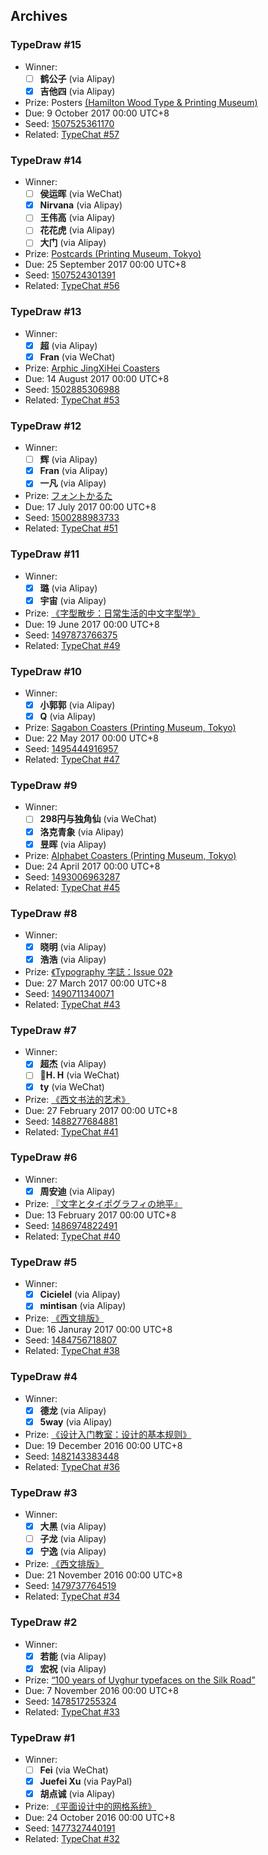 ## Archives

### TypeDraw #15

- Winner:
	- [ ] **鹤公子** (via Alipay)
	- [x] **吉他四** (via Alipay)
- Prize: Posters [(Hamilton Wood Type & Printing Museum)](http://thetype.b0.upaiyun.com/typechat/assets/typechat056/postcards.jpg)
- Due: 9 October 2017 00:00 UTC+8
- Seed: [1507525361170](http://typedraw.laerhsif.com/archive/typedraw-15/#1507525361170)
- Related: [TypeChat #57](https://www.typeisbeautiful.com/2017/10/13516/)

### TypeDraw #14

- Winner:
	- [ ] **侯运晖** (via WeChat)
	- [x] **Nirvana** (via Alipay)
	- [ ] **王伟高** (via Alipay)
	- [ ] **花花虎** (via Alipay)
	- [ ] **大门** (via Alipay)
- Prize: [Postcards (Printing Museum, Tokyo)](http://thetype.b0.upaiyun.com/typechat/assets/typechat056/postcards.jpg)
- Due: 25 September 2017 00:00 UTC+8
- Seed: [1507524301391](http://typedraw.laerhsif.com/archive/typedraw-14/#1507524301391)
- Related: [TypeChat #56](https://www.typeisbeautiful.com/2017/09/13460/)

### TypeDraw #13

- Winner:
	- [x] **超** (via Alipay)
	- [x] **Fran** (via WeChat)
- Prize: [Arphic JingXiHei Coasters](https://thetype.b0.upaiyun.com/typechat/assets/typechat053/arphic-jingxihei-souvenir.jpg)
- Due: 14 August 2017 00:00 UTC+8
- Seed: [1502885306988](http://typedraw.laerhsif.com/archive/typedraw-13/#1502885306988)
- Related: [TypeChat #53](https://www.typeisbeautiful.com/2017/08/13103/)

### TypeDraw #12

- Winner:
	- [ ] **辉** (via Alipay)
	- [x] **Fran** (via Alipay)
	- [x] **一凡** (via Alipay)
- Prize: [フォントかるた](https://www.fontkaruta.com/)
- Due: 17 July 2017 00:00 UTC+8
- Seed: [1500288983733](http://typedraw.laerhsif.com/archive/typedraw-12/#1500288983733)
- Related: [TypeChat #51](https://www.typeisbeautiful.com/2017/07/12950/)

### TypeDraw #11

- Winner:
	- [x] **璐** (via Alipay)
	- [x] **宇宙** (via Alipay)
- Prize: [《字型散步：日常生活的中文字型学》](http://www.books.com.tw/products/0010654376)
- Due: 19 June 2017 00:00 UTC+8
- Seed: [1497873766375](http://typedraw.laerhsif.com/archive/typedraw-11/#1497873766375)
- Related: [TypeChat #49](https://www.typeisbeautiful.com/2017/06/12466/)

### TypeDraw #10

- Winner:
	- [x] **小郭郭** (via Alipay)
	- [x] **Q** (via Alipay)
- Prize: [Sagabon Coasters (Printing Museum, Tokyo)](http://thetype.b0.upaiyun.com/typechat/assets/typechat047/sagabon-coasters.jpg)
- Due: 22 May 2017 00:00 UTC+8
- Seed: [1495444916957](http://typedraw.laerhsif.com/archive/typedraw-10/#1495444916957)
- Related: [TypeChat #47](http://www.typeisbeautiful.com/2017/05/12298/)

### TypeDraw #9

- Winner:
	- [ ] **298円与独角仙** (via WeChat)
	- [x] **洛克青象** (via Alipay)
	- [x] **昱晖** (via Alipay)
- Prize: [Alphabet Coasters (Printing Museum, Tokyo)](http://thetype.b0.upaiyun.com/typechat/assets/typechat045/alphabet-coasters.jpg)
- Due: 24 April 2017 00:00 UTC+8
- Seed: [1493006963287](http://typedraw.laerhsif.com/archive/typedraw-9/#1493006963287)
- Related: [TypeChat #45](http://www.typeisbeautiful.com/2017/04/12019/)

### TypeDraw #8

- Winner:
	- [x] **晓明** (via Alipay)
	- [x] **浩浩** (via Alipay)
- Prize: [《Typography 字誌：Issue 02》](http://www.books.com.tw/products/0010729204)
- Due: 27 March 2017 00:00 UTC+8
- Seed: [1490711340071](http://typedraw.laerhsif.com/archive/typedraw-8/#1490711340071)
- Related: [TypeChat #43](http://www.typeisbeautiful.com/2017/03/11622/)

### TypeDraw #7

- Winner:
	- [x] **超杰** (via Alipay)
	- [ ] **🔺H. H** (via WeChat)
	- [x] **ty** (via WeChat)
- Prize: [《西文书法的艺术》](http://www.typeisbeautiful.com/art-of-calligraphy/)
- Due: 27 February 2017 00:00 UTC+8
- Seed: [1488277684881](http://typedraw.laerhsif.com/archive/typedraw-7/#1488277684881)
- Related: [TypeChat #41](http://www.typeisbeautiful.com/2017/02/11533/)

### TypeDraw #6

- Winner:
	- [x] **周安迪** (via Alipay)
- Prize: [『文字とタイポグラフィの地平』](http://www.idea-mag.com/books/ideadocument_lettersandtypography/)
- Due: 13 February 2017 00:00 UTC+8
- Seed: [1486974822491](http://typedraw.laerhsif.com/archive/typedraw-6/#1486974822491)
- Related: [TypeChat #40](http://www.typeisbeautiful.com/2017/02/11518/)

### TypeDraw #5

- Winner:
	- [x] **Cicielel** (via Alipay)
	- [x] **mintisan** (via Alipay)
- Prize: [《西文排版》](http://www.typeisbeautiful.com/western-type-setting/)
- Due: 16 Januray 2017 00:00 UTC+8
- Seed: [1484756718807](http://typedraw.laerhsif.com/archive/typedraw-5/#1484756718807)
- Related: [TypeChat #38](http://www.typeisbeautiful.com/2017/01/11376/)

### TypeDraw #4

- Winner:
	- [x] **德龙** (via Alipay)
	- [x] **5way** (via Alipay)
- Prize: [《设计入门教室：设计的基本规则》](http://thetype.b0.upaiyun.com/typechat/assets/typechat036/basic-knowledge-and-rules-of-design.jpg)
- Due: 19 December 2016 00:00 UTC+8
- Seed: [1482143383448](http://typedraw.laerhsif.com/archive/typedraw-4/#1482143383448)
- Related: [TypeChat #36](http://www.typeisbeautiful.com/2016/12/11280/)

### TypeDraw #3

- Winner:
	- [x] **大黑** (via Alipay)
	- [ ] **子龙** (via Alipay)
	- [x] **宁逸** (via Alipay)
- Prize: [《西文排版》](http://www.typeisbeautiful.com/western-type-setting/)
- Due: 21 November 2016 00:00 UTC+8
- Seed: [1479737764519](http://typedraw.laerhsif.com/archive/typedraw-3/#1479737764519)
- Related: [TypeChat #34](http://www.typeisbeautiful.com/2016/11/11122/)

### TypeDraw #2

- Winner:
	- [x] **若能** (via Alipay)
	- [x] **宏祝** (via Alipay)
- Prize: [“100 years of Uyghur typefaces on the Silk Road”](http://thetype.b0.upaiyun.com/typechat/assets/typechat033/100years-typefaces-silkroad.jpg)
- Due: 7 November 2016 00:00 UTC+8
- Seed: [1478517255324](http://typedraw.laerhsif.com/archive/typedraw-2/#1478517255324)
- Related: [TypeChat #33](http://www.typeisbeautiful.com/2016/11/11108/)

### TypeDraw #1

- Winner:
	- [ ] **Fei** (via WeChat)
	- [x] **Juefei Xu** (via PayPal)
	- [x] **胡点诚** (via Alipay)
- Prize: [《平面设计中的网格系统》](http://www.typeisbeautiful.com/grid-system/)
- Due: 24 October 2016 00:00 UTC+8
- Seed: [1477327440191](http://typedraw.laerhsif.com/archive/typedraw-1/#1477327440191)
- Related: [TypeChat #32](http://www.typeisbeautiful.com/2016/10/11097/)
